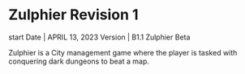 # Zulphier Revision 1

start Date | APRIL 13, 2023
Version | B1.1
Zulphier Beta

Zulphier is a City management game where the player is tasked with conquering dark dungeons to beat a map.
